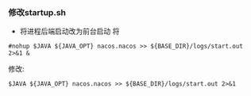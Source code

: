 ### 修改startup.sh
- 将进程后端启动改为前台启动 
将
```
#nohup $JAVA ${JAVA_OPT} nacos.nacos >> ${BASE_DIR}/logs/start.out 2>&1 &
```
修改:
```
$JAVA ${JAVA_OPT} nacos.nacos >> ${BASE_DIR}/logs/start.out 2>&1
```

